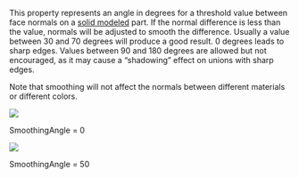 This property represents an angle in degrees for a threshold value between face normals on a [solid modeled](https://developer.roblox.com/en-us/articles/3d-modeling-with-parts) part. If the normal difference is less than the value, normals will be adjusted to smooth the difference. Usually a value between 30 and 70 degrees will produce a good result. 0 degrees leads to sharp edges. Values between 90 and 180 degrees are allowed but not encouraged, as it may cause a “shadowing” effect on unions with sharp edges.

Note that smoothing will not affect the normals between different materials or different colors.

![](https://developer.roblox.com/assets/blt53ff07ce0d5f1cf7/CSG-SmoothingAngle-0.png)

SmoothingAngle = 0

![](https://developer.roblox.com/assets/bltc1f5f51600953267/CSG-SmoothingAngle-50.png)

SmoothingAngle = 50